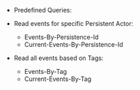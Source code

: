
- Predefined Queries:
- Read events for specific Persistent Actor:
  * Events-By-Persistence-Id
  * Current-Events-By-Persistence-Id

- Read all events based on Tags:
  * Events-By-Tag
  * Current-Events-By-Tag